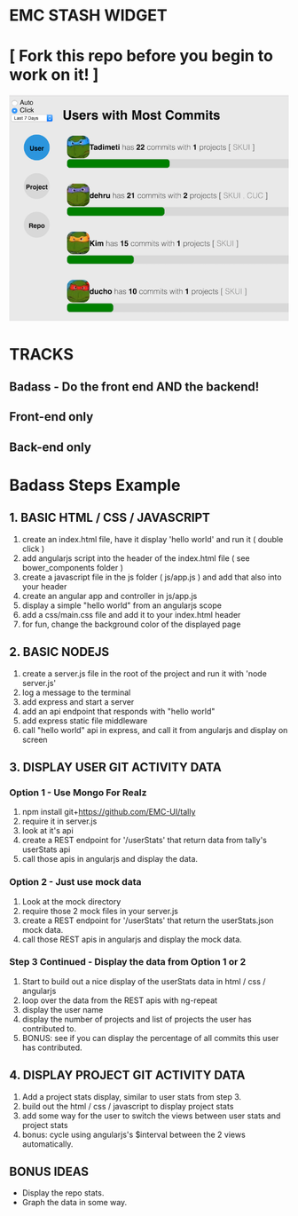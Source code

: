 # EMC STASH WIDGET

# [ Fork this repo before you begin to work on it! ]

![Alt text](/assets/img/screenshot.png)

# TRACKS

## Badass - Do the front end AND the backend!
## Front-end only
## Back-end only

# Badass Steps Example
## 1. BASIC HTML / CSS / JAVASCRIPT
1. create an index.html file, have it display 'hello world' and run it ( double click )
1. add angularjs script into the header of the index.html file ( see bower_components folder )
1. create a javascript file in the js folder ( js/app.js ) and add that also into your header
1. create an angular app and controller in js/app.js
1. display a simple "hello world" from an angularjs scope
1. add a css/main.css file and add it to your index.html header
1. for fun, change the background color of the displayed page

## 2. BASIC NODEJS
1. create a server.js file in the root of the project and run it with 'node server.js'
1. log a message to the terminal
1. add express and start a server
1. add an api endpoint that responds with "hello world"
1. add express static file middleware
1. call "hello world" api in express, and call it from angularjs and display on screen

## 3. DISPLAY USER GIT ACTIVITY DATA
### Option 1 - Use Mongo For Realz
1. npm install git+https://github.com/EMC-UI/tally
1. require it in server.js
1. look at it's api
1. create a REST endpoint for '/userStats' that return data from tally's userStats api
1. call those apis in angularjs and display the data.

### Option 2 - Just use mock data
1. Look at the mock directory
1. require those 2 mock files in your server.js
1. create a REST endpoint for '/userStats' that return the userStats.json mock data.
1. call those REST apis in angularjs and display the mock data.

### Step 3 Continued - Display the data from Option 1 or 2
1. Start to build out a nice display of the userStats data in html / css / angularjs
1. loop over the data from the REST apis with ng-repeat
1. display the user name
1. display the number of projects and list of projects the user has contributed to.
1. BONUS: see if you can display the percentage of all commits this user has contributed.

## 4. DISPLAY PROJECT GIT ACTIVITY DATA
1. Add a project stats display, similar to user stats from step 3.
1. build out the html / css / javascript to display project stats
1. add some way for the user to switch the views between user stats and project stats
1. bonus: cycle using angularjs's $interval between the 2 views automatically.

## BONUS IDEAS
* Display the repo stats.
* Graph the data in some way.




